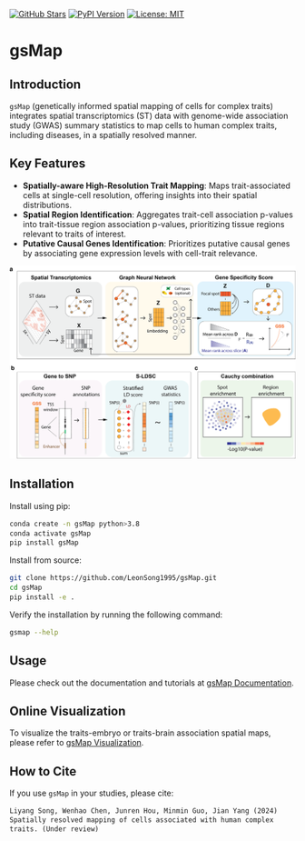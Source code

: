 [![GitHub Stars](https://img.shields.io/github/stars/LeonSong1995/gsMap?logo=GitHub&color=yellow)](https://github.com/LeonSong1995/gsMap/stargazers)
[![PyPI Version](https://img.shields.io/pypi/v/gsMap)](https://pypi.org/project/gsMap)
[![License: MIT](https://img.shields.io/badge/License-MIT-yellow.svg)](https://opensource.org/licenses/MIT)
# gsMap

## Introduction

`gsMap` (genetically informed spatial mapping of cells for complex traits) integrates spatial transcriptomics (ST) data with genome-wide association study (GWAS) summary statistics to map cells to human complex traits, including diseases, in a spatially resolved manner.


## Key Features
- **Spatially-aware High-Resolution Trait Mapping**: Maps trait-associated cells at single-cell resolution, offering insights into their spatial distributions.
- **Spatial Region Identification**: Aggregates trait-cell association p-values into trait-tissue region association p-values, prioritizing tissue regions relevant to traits of interest.
- **Putative Causal Genes Identification**: Prioritizes putative causal genes by associating gene expression levels with cell-trait relevance.

![Model Architecture](schematic.png)

## Installation

Install using pip:

```bash
conda create -n gsMap python>3.8
conda activate gsMap
pip install gsMap
```

Install from source:

```bash
git clone https://github.com/LeonSong1995/gsMap.git
cd gsMap
pip install -e .
```

Verify the installation by running the following command:
```bash
gsmap --help
```

## Usage

Please check out the documentation and tutorials at [gsMap Documentation](https://yanglab.westlake.edu.cn/gsmap/document/software).

## Online Visualization

To visualize the traits-embryo or traits-brain association spatial maps, please refer to [gsMap Visualization](https://yanglab.westlake.edu.cn/gsmap/visualize).

## How to Cite

If you use `gsMap` in your studies, please cite:

    Liyang Song, Wenhao Chen, Junren Hou, Minmin Guo, Jian Yang (2024) Spatially resolved mapping of cells associated with human complex traits. (Under review)
